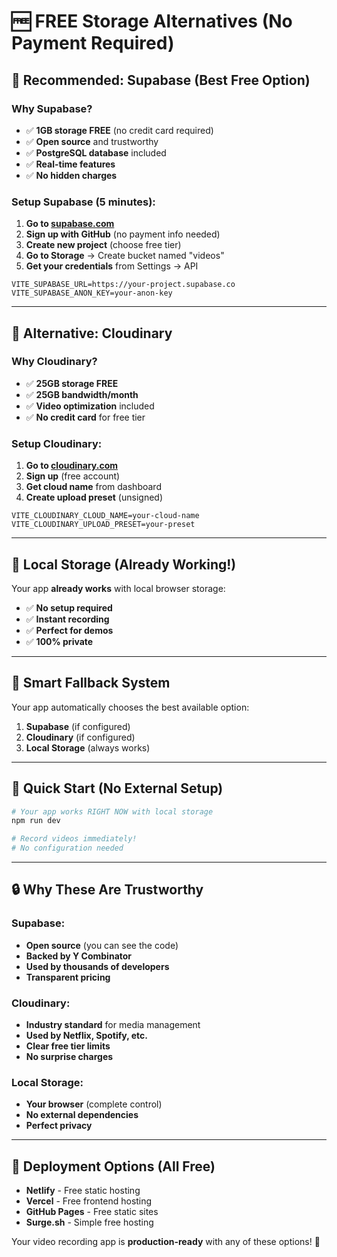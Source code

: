 # 🆓 FREE Storage Alternatives (No Payment Required)

## 🚀 **Recommended: Supabase (Best Free Option)**

### Why Supabase?
- ✅ **1GB storage FREE** (no credit card required)
- ✅ **Open source** and trustworthy
- ✅ **PostgreSQL database** included
- ✅ **Real-time features** 
- ✅ **No hidden charges**

### Setup Supabase (5 minutes):
1. **Go to [supabase.com](https://supabase.com)**
2. **Sign up with GitHub** (no payment info needed)
3. **Create new project** (choose free tier)
4. **Go to Storage** → Create bucket named "videos"
5. **Get your credentials** from Settings → API

```env
VITE_SUPABASE_URL=https://your-project.supabase.co
VITE_SUPABASE_ANON_KEY=your-anon-key
```

---

## 🌟 **Alternative: Cloudinary**

### Why Cloudinary?
- ✅ **25GB storage FREE**
- ✅ **25GB bandwidth/month**
- ✅ **Video optimization** included
- ✅ **No credit card** for free tier

### Setup Cloudinary:
1. **Go to [cloudinary.com](https://cloudinary.com)**
2. **Sign up** (free account)
3. **Get cloud name** from dashboard
4. **Create upload preset** (unsigned)

```env
VITE_CLOUDINARY_CLOUD_NAME=your-cloud-name
VITE_CLOUDINARY_UPLOAD_PRESET=your-preset
```

---

## 💾 **Local Storage (Already Working!)**

Your app **already works** with local browser storage:
- ✅ **No setup required**
- ✅ **Instant recording**
- ✅ **Perfect for demos**
- ✅ **100% private**

---

## 🔄 **Smart Fallback System**

Your app automatically chooses the best available option:
1. **Supabase** (if configured)
2. **Cloudinary** (if configured) 
3. **Local Storage** (always works)

---

## 🎯 **Quick Start (No External Setup)**

```bash
# Your app works RIGHT NOW with local storage
npm run dev

# Record videos immediately!
# No configuration needed
```

---

## 🔒 **Why These Are Trustworthy**

### Supabase:
- **Open source** (you can see the code)
- **Backed by Y Combinator**
- **Used by thousands of developers**
- **Transparent pricing**

### Cloudinary:
- **Industry standard** for media management
- **Used by Netflix, Spotify, etc.**
- **Clear free tier limits**
- **No surprise charges**

### Local Storage:
- **Your browser** (complete control)
- **No external dependencies**
- **Perfect privacy**

---

## 🚀 **Deployment Options (All Free)**

- **Netlify** - Free static hosting
- **Vercel** - Free frontend hosting
- **GitHub Pages** - Free static sites
- **Surge.sh** - Simple free hosting

Your video recording app is **production-ready** with any of these options! 🎥